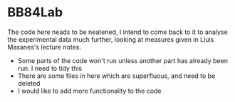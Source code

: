 # BB84Lab

The code here neads to be neatened, I intend to come back to it to analyse the experimental data much further, looking at measures given in Lluis Masanes's lecture notes. 

* Some parts of the code won't run unless another part has already been run. I need to tidy this
* There are some files in here which are superfluous, and need to be deleted
* I would like to add more functionality to the code
